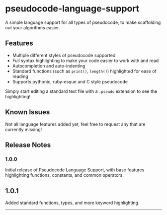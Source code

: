 # pseudocode-language-support

A simple language support for all types of pseudocode, to make scaffolding out your algorithms easier.

## Features

- Multiple different styles of pseudocode supported
- Full syntax highlighting to make your code easier to work with and read
- Autocompletion and auto-indenting
- Standard functions (such as `print()`, `length()`) highlighted for ease of reading
- Supports pythonic, ruby-esque and C style pseudocode

Simply start editing a standard text file with a `.pseudo` extension to see the highlighting!

## Known Issues

Not all language features added yet, feel free to request any that are currently missing!

## Release Notes

### 1.0.0

Initial release of Pseudocode Language Support, with base features highlighting functions, constants, and common operators.

## 1.0.1

Added standard functions, types, and more keyword highlighting.

-----------------------------------------------------------------------------------------------------------
